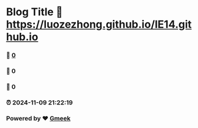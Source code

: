 # Blog Title :link: https://luozezhong.github.io/IE14.github.io 
### :page_facing_up: [0](https://luozezhong.github.io/IE14.github.io/tag.html) 
### :speech_balloon: 0 
### :hibiscus: 0 
### :alarm_clock: 2024-11-09 21:22:19 
### Powered by :heart: [Gmeek](https://github.com/Meekdai/Gmeek)
